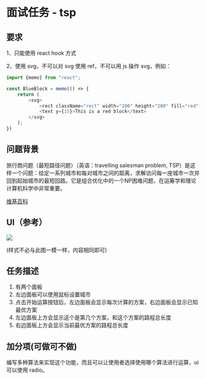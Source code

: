 # 面试任务 - tsp

## 要求

1、只能使用 react hook 方式

2、使用 svg，不可以对 svg 使用 ref，不可以用 js 操作 svg，例如：

```javascript
import {memo} from "react";

const BlueBlock = memo(() => {
    return (
        <svg>
            <rect className="rect" width="200" height="200" fill="red" />
            <text y={15}>This is a red block</text>
        </svg>
    );
})
```


## 问题背景

旅行商问题（最短路径问题）（英语：travelling salesman problem, TSP）是这样一个问题：给定一系列城市和每对城市之间的距离，求解访问每一座城市一次并回到起始城市的最短回路。它是组合优化中的一个NP困难问题，在运筹学和理论计算机科学中非常重要。

[维基百科](https://zh.wikipedia.org/wiki/%E6%97%85%E8%A1%8C%E6%8E%A8%E9%94%80%E5%91%98%E9%97%AE%E9%A2%98)

## UI（参考）

![](https://upload.wikimedia.org/wikipedia/commons/2/2b/Bruteforce.gif)

(样式不必与此图一模一样，内容相同即可)

## 任务描述

1. 有两个面板
2. 左边面板可以使用鼠标设置城市
3. 点击开始运算按钮后，左边面板会显示每次计算的方案，右边面板会显示已知最优方案
4. 左边面板上方会显示这个是第几个方案，和这个方案的路程总长度
5. 右边面板上方会显示当前最优方案的路程总长度

## 加分项(可做可不做)

编写多种算法来实现这个功能，而且可以让使用者选择使用哪个算法进行运算，ui 可以使用 radio。
